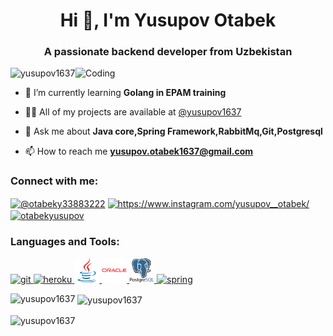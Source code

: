 


<h1 align="center">Hi 👋, I'm Yusupov Otabek</h1>
<h3 align="center">A passionate backend developer from Uzbekistan</h3>
<img align="right"  alt="Coding" width="400" src="https://media.baamboozle.com/uploads/images/308100/1635180853_23548_gif-url.gif">


<p align="left"> <img src="https://komarev.com/ghpvc/?username=yusupov1637&label=Profile%20views&color=0e75b6&style=flat" alt="yusupov1637" /> </p>

- 🌱 I’m currently learning **Golang in EPAM training**

- 👨‍💻 All of my projects are available at [@yusupov1637](@yusupov1637)

- 💬 Ask me about **Java core,Spring Framework,RabbitMq,Git,Postgresql**

- 📫 How to reach me **yusupov.otabek1637@gmail.com**

<h3 align="left">Connect with me:</h3>
<p align="left">
<a href="https://twitter.com/@otabeky33883222" target="blank"><img align="center" src="https://raw.githubusercontent.com/rahuldkjain/github-profile-readme-generator/master/src/images/icons/Social/twitter.svg" alt="@otabeky33883222" height="30" width="40" /></a>
<a href="https://instagram.com/yusupov__otabek/" target="blank"><img align="center" src="https://raw.githubusercontent.com/rahuldkjain/github-profile-readme-generator/master/src/images/icons/Social/instagram.svg" alt="https://www.instagram.com/yusupov__otabek/" height="30" width="40" /></a>
<a href="https://www.leetcode.com/otabekyusupov" target="blank"><img align="center" src="https://raw.githubusercontent.com/rahuldkjain/github-profile-readme-generator/master/src/images/icons/Social/leet-code.svg" alt="otabekyusupov" height="30" width="40" /></a>
</p>

<h3 align="left">Languages and Tools:</h3>
<p align="left"> <a href="https://git-scm.com/" target="_blank" rel="noreferrer"> <img src="https://www.vectorlogo.zone/logos/git-scm/git-scm-icon.svg" alt="git" width="40" height="40"/> </a> <a href="https://heroku.com" target="_blank" rel="noreferrer"> <img src="https://www.vectorlogo.zone/logos/heroku/heroku-icon.svg" alt="heroku" width="40" height="40"/>  <a href="https://www.java.com" target="_blank" rel="noreferrer"> <img src="https://raw.githubusercontent.com/devicons/devicon/master/icons/java/java-original.svg" alt="java" width="40" height="40"/> </a> <a href="https://www.oracle.com/" target="_blank" rel="noreferrer"> <img src="https://raw.githubusercontent.com/devicons/devicon/master/icons/oracle/oracle-original.svg" alt="oracle" width="40" height="40"/> </a> <a href="https://www.postgresql.org" target="_blank" rel="noreferrer"> <img src="https://raw.githubusercontent.com/devicons/devicon/master/icons/postgresql/postgresql-original-wordmark.svg" alt="postgresql" width="40" height="40"/> </a> <a href="https://spring.io/" target="_blank" rel="noreferrer"> <img src="https://www.vectorlogo.zone/logos/springio/springio-icon.svg" alt="spring" width="40" height="40"/> </a> </p>

<p><img align="left" src="https://github-readme-stats.vercel.app/api/top-langs?username=yusupov1637&show_icons=true&locale=en&layout=compact" alt="yusupov1637" /></p>

<p>&nbsp;<img align="center" src="https://github-readme-stats.vercel.app/api?username=yusupov1637&show_icons=true&locale=en" alt="yusupov1637" /></p>

<p><img align="center" src="https://github-readme-streak-stats.herokuapp.com/?user=yusupov1637&" alt="yusupov1637" /></p>

